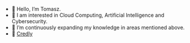- 👋 Hello, I’m Tomasz.
- 👀 I am interested in Cloud Computing, Artificial Intelligence and Cybersecurity.
- 🌱 I’m continuously expanding my knowledge in areas mentioned above.
- :medal_sports: [Credly](https://www.credly.com/users/tomaszpawlowski)

<!---
tpawlows/tpawlows is a ✨ special ✨ repository because its `README.md` (this file) appears on your GitHub profile.
You can click the Preview link to take a look at your changes.
--->
